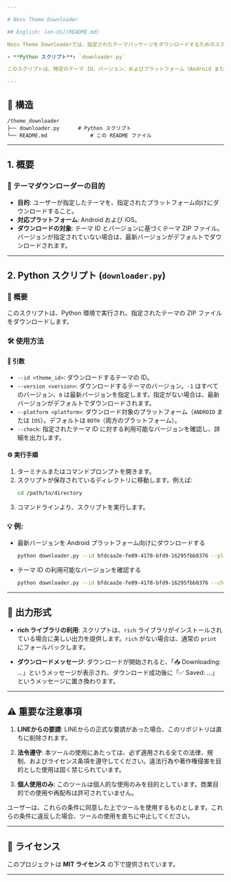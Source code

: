 ```yaml
---

# Nezu Theme Downloader

## English: [en-US](README.md)

Nezu Theme Downloaderでは、指定されたテーマパッケージをダウンロードするためのスクリプトを提供しています：

- **Python スクリプト**: `downloader.py`

このスクリプトは、特定のテーマ ID、バージョン、およびプラットフォーム（Android または iOS）に基づいてテーマをダウンロードします。バージョンが指定されていない場合は、最新バージョンがデフォルトでダウンロードされます。

---
```


## 📂 構造

```
/theme_downloader
├── downloader.py      # Python スクリプト
└── README.md              # この README ファイル
```

---

## 1. 概要

### 🎯 テーマダウンローダーの目的

- **目的**: ユーザーが指定したテーマを、指定されたプラットフォーム向けにダウンロードすること。
- **対応プラットフォーム**: Android および iOS。
- **ダウンロードの対象**: テーマ ID とバージョンに基づくテーマ ZIP ファイル。バージョンが指定されていない場合は、最新バージョンがデフォルトでダウンロードされます。

---

## 2. Python スクリプト (`downloader.py`)

### 📜 概要

このスクリプトは、Python 環境で実行され、指定されたテーマの ZIP ファイルをダウンロードします。

### 🛠️ 使用方法

#### 🔧 引数

- `--id <theme_id>`: ダウンロードするテーマの ID。
- `--version <version>`: ダウンロードするテーマのバージョン。`-1` はすべてのバージョン、`0` は最新バージョンを指定します。指定がない場合は、最新バージョンがデフォルトでダウンロードされます。
- `--platform <platform>`: ダウンロード対象のプラットフォーム（`ANDROID` または `IOS`）。デフォルトは `BOTH`（両方のプラットフォーム）。
- `--check`: 指定されたテーマ ID に対する利用可能なバージョンを確認し、詳細を出力します。

#### ⚙️ 実行手順

1. ターミナルまたはコマンドプロンプトを開きます。
2. スクリプトが保存されているディレクトリに移動します。例えば:
   ```bash
   cd /path/to/directory
   ```
3. コマンドラインより、スクリプトを実行します。

### 💡 例:

- 最新バージョンを Android プラットフォーム向けにダウンロードする
  ```bash
  python downloader.py --id bfdcaa2e-fe09-4178-bfd9-16295fbb8376 --platform ANDROID
  ```

- テーマ ID の利用可能なバージョンを確認する
  ```bash
  python downloader.py --id bfdcaa2e-fe09-4178-bfd9-16295fbb8376 --check
  ```

---

## 📜 出力形式

- **rich ライブラリの利用**: スクリプトは、`rich` ライブラリがインストールされている場合に美しい出力を提供します。`rich` がない場合は、通常の `print` にフォールバックします。

- **ダウンロードメッセージ**: ダウンロードが開始されると、「📥 Downloading: ...」というメッセージが表示され、ダウンロード成功後に「✅ Saved: ...」というメッセージに置き換わります。

---

## ⚠️ 重要な注意事項

1. **LINEからの要請**: 
   LINEからの正式な要請があった場合、このリポジトリは直ちに削除されます。

2. **法令遵守**:
   本ツールの使用にあたっては、必ず適用される全ての法律、規制、およびライセンス条項を遵守してください。違法行為や著作権侵害を目的とした使用は固く禁じられています。

3. **個人使用のみ**:
   このツールは個人的な使用のみを目的としています。商業目的での使用や再配布は許可されていません。

ユーザーは、これらの条件に同意した上でツールを使用するものとします。これらの条件に違反した場合、ツールの使用を直ちに中止してください。

---

## 📝 ライセンス

このプロジェクトは **MIT ライセンス** の下で提供されています。

---